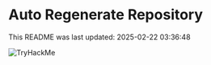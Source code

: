 # Auto Regenerate Repository

This README was last updated: 2025-02-22 03:36:48

 ![TryHackMe](https://tryhackme.com/badge/533634)